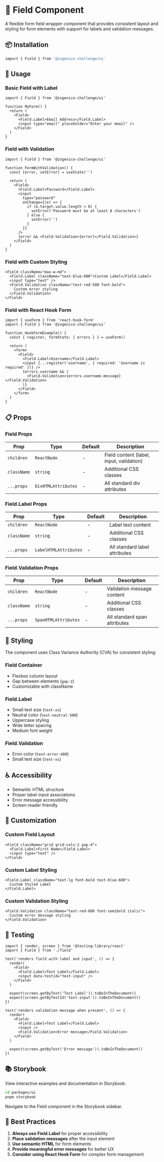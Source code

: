 # 📝 Field Component

A flexible form field wrapper component that provides consistent layout and styling for form elements with support for labels and validation messages.

## 📦 Installation

```bash
import { Field } from '@ingenico-challenge/ui'
```

## 🚀 Usage

### Basic Field with Label

```tsx
import { Field } from '@ingenico-challenge/ui'

function MyForm() {
  return (
    <Field>
      <Field.Label>Email Address</Field.Label>
      <input type="email" placeholder="Enter your email" />
    </Field>
  )
}
```

### Field with Validation

```tsx
import { Field } from '@ingenico-challenge/ui'

function FormWithValidation() {
  const [error, setError] = useState('')

  return (
    <Field>
      <Field.Label>Password</Field.Label>
      <input 
        type="password" 
        onChange={(e) => {
          if (e.target.value.length < 8) {
            setError('Password must be at least 8 characters')
          } else {
            setError('')
          }
        }}
      />
      {error && <Field.Validation>{error}</Field.Validation>}
    </Field>
  )
}
```

### Field with Custom Styling

```tsx
<Field className="max-w-md">
  <Field.Label className="text-blue-600">Custom Label</Field.Label>
  <input type="text" />
  <Field.Validation className="text-red-500 font-bold">
    Custom error styling
  </Field.Validation>
</Field>
```

### Field with React Hook Form

```tsx
import { useForm } from 'react-hook-form'
import { Field } from '@ingenico-challenge/ui'

function HookFormExample() {
  const { register, formState: { errors } } = useForm()

  return (
    <form>
      <Field>
        <Field.Label>Username</Field.Label>
        <input {...register('username', { required: 'Username is required' })} />
        {errors.username && (
          <Field.Validation>{errors.username.message}</Field.Validation>
        )}
      </Field>
    </form>
  )
}
```

## 📋 Props

### Field Props

| Prop | Type | Default | Description |
|------|------|---------|-------------|
| `children` | `ReactNode` | - | Field content (label, input, validation) |
| `className` | `string` | - | Additional CSS classes |
| `...props` | `DivHTMLAttributes` | - | All standard div attributes |

### Field.Label Props

| Prop | Type | Default | Description |
|------|------|---------|-------------|
| `children` | `ReactNode` | - | Label text content |
| `className` | `string` | - | Additional CSS classes |
| `...props` | `LabelHTMLAttributes` | - | All standard label attributes |

### Field.Validation Props

| Prop | Type | Default | Description |
|------|------|---------|-------------|
| `children` | `ReactNode` | - | Validation message content |
| `className` | `string` | - | Additional CSS classes |
| `...props` | `SpanHTMLAttributes` | - | All standard span attributes |

## 🎨 Styling

The component uses Class Variance Authority (CVA) for consistent styling:

### Field Container
- Flexbox column layout
- Gap between elements (`gap-2`)
- Customizable with className

### Field.Label
- Small text size (`text-xs`)
- Neutral color (`text-neutral-500`)
- Uppercase styling
- Wide letter spacing
- Medium font weight

### Field.Validation
- Error color (`text-error-400`)
- Small text size (`text-xs`)

## ♿ Accessibility

- Semantic HTML structure
- Proper label-input associations
- Error message accessibility
- Screen reader friendly

## 🔧 Customization

### Custom Field Layout

```tsx
<Field className="grid grid-cols-2 gap-4">
  <Field.Label>First Name</Field.Label>
  <input type="text" />
</Field>
```

### Custom Label Styling

```tsx
<Field.Label className="text-lg font-bold text-blue-600">
  Custom Styled Label
</Field.Label>
```

### Custom Validation Styling

```tsx
<Field.Validation className="text-red-600 font-semibold italic">
  Custom error message styling
</Field.Validation>
```

## 🧪 Testing

```tsx
import { render, screen } from '@testing-library/react'
import { Field } from './field'

test('renders field with label and input', () => {
  render(
    <Field>
      <Field.Label>Test Label</Field.Label>
      <input data-testid="test-input" />
    </Field>
  )
  
  expect(screen.getByText('Test Label')).toBeInTheDocument()
  expect(screen.getByTestId('test-input')).toBeInTheDocument()
})

test('renders validation message when present', () => {
  render(
    <Field>
      <Field.Label>Test Label</Field.Label>
      <input />
      <Field.Validation>Error message</Field.Validation>
    </Field>
  )
  
  expect(screen.getByText('Error message')).toBeInTheDocument()
})
```

## 📚 Storybook

View interactive examples and documentation in Storybook:

```bash
cd packages/ui
pnpm storybook
```

Navigate to the Field component in the Storybook sidebar.

## 🎯 Best Practices

1. **Always use Field.Label** for proper accessibility
2. **Place validation messages** after the input element
3. **Use semantic HTML** for form elements
4. **Provide meaningful error messages** for better UX
5. **Consider using React Hook Form** for complex form management
